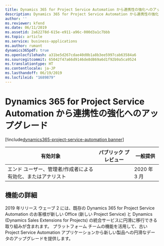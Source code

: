```yaml
---
title: Dynamics 365 for Project Service Automation から連携性の強化へのアップグレード
description: Dynamics 365 for Project Service Automation から連携性の強化へのアップグレード
author: ''
ms.reviewer: kfend
ms.date: 06/11/2019
ms.assetid: 2a62278d-615e-e911-a96c-000d3a1c7bbb
ms.topic: article
ms.service: business-applications
ms.author: rumant
dynamics365pdf: true
ms.openlocfilehash: a31be5d267cdae40d0b1a8b3ee5997cab63584a6
ms.sourcegitcommit: 65042f47a66d9146de8d869a6d1f92b9a5ca9524
ms.translationtype: HT
ms.contentlocale: ja-JP
ms.lasthandoff: 06/19/2019
ms.locfileid: "1689879"
---
```

# <a name="upgrade-from-dynamics-365-for-project-service-automation-to-better-together"></a>Dynamics 365 for Project Service Automation から連携性の強化へのアップグレード
[!include[dynamics365-project-service-automation banner](../includes/dynamics365-project-service-automation.md)]

| 有効対象    |  パブリック プレビュー | 一般提供 | 
| ---------- | ---------- |---------- |
|エンド ユーザー、管理者/作成者による有効化、またはアナリスト|| 2020 年 3 月|






## <a name="feature-details"></a>機能の詳細
<!--feature detail start -->
2019 年リリース ウェーブ 2 には、既存の Dynamics 365 for Project Service Automation のお客様が新しい Office (新しい Project Service) と Dynamics (Dynamics Sales Extensions for Projects) の統合サービスに円滑に移行できる取り組みが含まれます。 プラットフォーム チームの機能を活用して、古い Project Service Automation アプリケーションから新しい製品への円滑なデータのアップグレードを提供します。
<!--feature detail end -->










